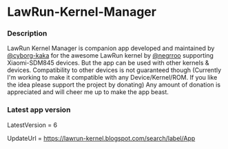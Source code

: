 # LawRun-Kernel-Manager 

### Description
LawRun Kernel Manager is companion app developed and maintained by [@cyborg-kaka](https://github.com/cyborg-kaka) for the awesome LawRun kernel by [@negrroo](https://github.com/negrroo) supporting Xiaomi-SDM845 devices. But the app can be used with other kernels &amp; devices. Compatibility to other devices is not guaranteed though (Currently I'm working to make it compatible with any Device/Kernel/ROM. If you like the idea please support the project by donating) Any amount of donation is appreciated and will cheer me up to make the app beast.


### Latest app version
LatestVersion = 6

UpdateUrl = https://lawrun-kernel.blogspot.com/search/label/App
